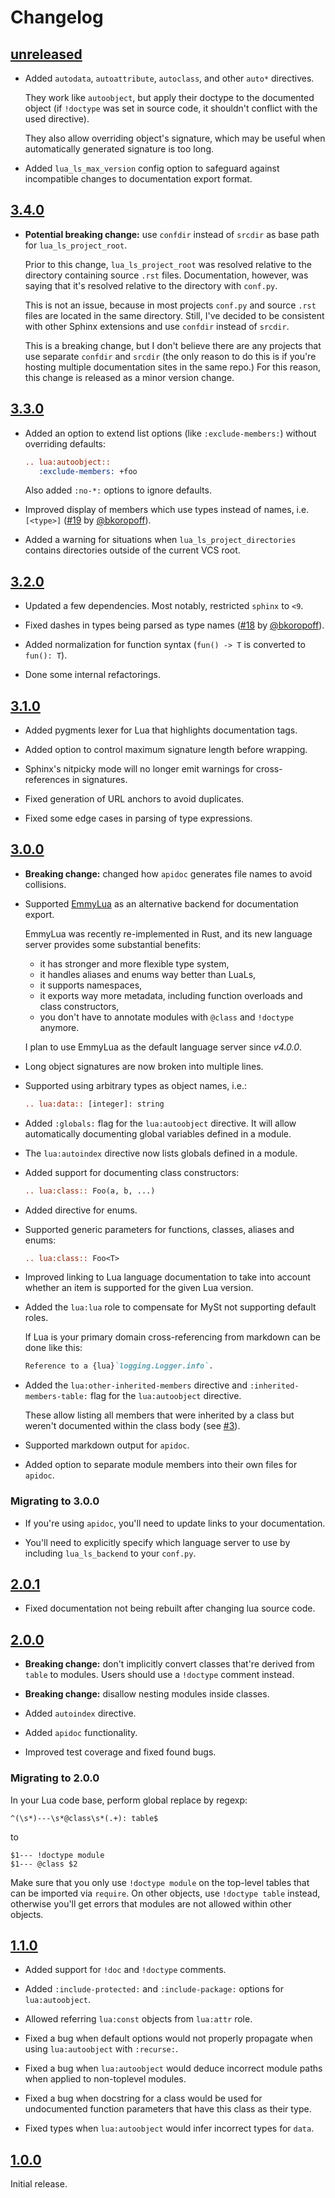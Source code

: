 # Changelog

## [unreleased]

- Added `autodata`, `autoattribute`, `autoclass`, and other `auto*` directives.

  They work like `autoobject`, but apply their doctype to the documented object
  (if `!doctype` was set in source code, it shouldn't conflict with the used directive).

  They also allow overriding object's signature, which may be useful when
  automatically generated signature is too long.

- Added `lua_ls_max_version` config option to safeguard against incompatible changes
  to documentation export format.

## [3.4.0]

- **Potential breaking change:** use `confdir` instead of `srcdir` as base path
  for `lua_ls_project_root`.

  Prior to this change, `lua_ls_project_root` was resolved relative to the directory
  containing source `.rst` files. Documentation, however, was saying that it's resolved
  relative to the directory with `conf.py`.

  This is not an issue, because in most projects `conf.py` and source `.rst` files
  are located in the same directory. Still, I've decided to be consistent with
  other Sphinx extensions and use `confdir` instead of `srcdir`.

  This is a breaking change, but I don't believe there are any projects that
  use separate `confdir` and `srcdir` (the only reason to do this is if you're
  hosting multiple documentation sites in the same repo.) For this reason,
  this change is released as a minor version change.

## [3.3.0]

- Added an option to extend list options (like `:exclude-members:`) without overriding
  defaults:

  ```rst
  .. lua:autoobject::
     :exclude-members: +foo
  ```

  Also added `:no-*:` options to ignore defaults.

- Improved display of members which use types instead of names,
  i.e. `[<type>]` ([#19] by [@bkoropoff]).

- Added a warning for situations when `lua_ls_project_directories` contains directories
  outside of the current VCS root.

[#19]: https://github.com/taminomara/sphinx-lua-ls/pull/19

## [3.2.0]

- Updated a few dependencies. Most notably, restricted `sphinx` to `<9`.

- Fixed dashes in types being parsed as type names ([#18] by [@bkoropoff]).

- Added normalization for function syntax (`fun() -> T` is converted to `fun(): T`).

- Done some internal refactorings.

[#18]: https://github.com/taminomara/sphinx-lua-ls/pull/18
[@bkoropoff]: https://github.com/bkoropoff

## [3.1.0]

- Added pygments lexer for Lua that highlights documentation tags.

- Added option to control maximum signature length before wrapping.

- Sphinx's nitpicky mode will no longer emit warnings
  for cross-references in signatures.

- Fixed generation of URL anchors to avoid duplicates.

- Fixed some edge cases in parsing of type expressions.

## [3.0.0]

- **Breaking change:** changed how `apidoc` generates file names to avoid collisions.

- Supported [EmmyLua] as an alternative backend for documentation export.

  EmmyLua was recently re-implemented in Rust, and its new language server
  provides some substantial benefits:

  - it has stronger and more flexible type system,
  - it handles aliases and enums way better than LuaLs,
  - it supports namespaces,
  - it exports way more metadata, including function overloads and class constructors,
  - you don't have to annotate modules with `@class` and `!doctype` anymore.

  I plan to use EmmyLua as the default language server since *v4.0.0*.

- Long object signatures are now broken into multiple lines.

- Supported using arbitrary types as object names, i.e.:

  ```rst
  .. lua:data:: [integer]: string
  ```

- Added `:globals:` flag for the `lua:autoobject` directive. It will allow
  automatically documenting global variables defined in a module.

- The `lua:autoindex` directive now lists globals defined in a module.

- Added support for documenting class constructors:

  ```rst
  .. lua:class:: Foo(a, b, ...)
  ```

- Added directive for enums.

- Supported generic parameters for functions, classes, aliases and enums:

  ```rst
  .. lua:class:: Foo<T>
  ```

- Improved linking to Lua language documentation to take into account
  whether an item is supported for the given Lua version.

- Added the `lua:lua` role to compensate for MySt not supporting default roles.

  If Lua is your primary domain cross-referencing from markdown can be done like this:

  ```md
  Reference to a {lua}`logging.Logger.info`.
  ```

- Added the `lua:other-inherited-members` directive and `:inherited-members-table:`
  flag for the `lua:autoobject` directive.

  These allow listing all members that were inherited by a class but weren't
  documented within the class body (see [#3]).

- Supported markdown output for `apidoc`.

- Added option to separate module members into their own files for `apidoc`.

[EmmyLua]: https://github.com/EmmyLuaLs/emmylua-analyzer-rust/
[#3]: https://github.com/taminomara/sphinx-lua-ls/issues/3

### Migrating to 3.0.0

- If you're using `apidoc`, you'll need to update links to your documentation.

- You'll need to explicitly specify which language server to use
  by including `lua_ls_backend` to your `conf.py`.

## [2.0.1]

- Fixed documentation not being rebuilt after changing lua source code.

## [2.0.0]

- **Breaking change:** don't implicitly convert classes that're derived from `table`
  to modules. Users should use a `!doctype` comment instead.

- **Breaking change:** disallow nesting modules inside classes.

- Added `autoindex` directive.

- Added `apidoc` functionality.

- Improved test coverage and fixed found bugs.

### Migrating to 2.0.0

In your Lua code base, perform global replace by regexp:

```
^(\s*)---\s*@class\s*(.+): table$
```

to

```
$1--- !doctype module
$1--- @class $2
```

Make sure that you only use `!doctype module` on the top-level
tables that can be imported via `require`. On other objects,
use `!doctype table` instead, otherwise you'll get errors that modules are not allowed within other objects.

## [1.1.0]

- Added support for `!doc` and `!doctype` comments.

- Added `:include-protected:` and `:include-package:` options for `lua:autoobject`.

- Allowed referring `lua:const` objects from `lua:attr` role.

- Fixed a bug when default options would not properly propagate
  when using `lua:autoobject` with `:recurse:`.

- Fixed a bug when `lua:autoobject` would deduce incorrect module paths
  when applied to non-toplevel modules.

- Fixed a bug when docstring for a class would be used for undocumented function
  parameters that have this class as their type.

- Fixed types when `lua:autoobject` would infer incorrect types for `data`.

## [1.0.0]

Initial release.

[unreleased]: https://github.com/taminomara/sphinx-lua-ls/compare/v3.4.0...HEAD
[3.4.0]: https://github.com/taminomara/sphinx-lua-ls/compare/v3.3.0...v3.4.0
[3.3.0]: https://github.com/taminomara/sphinx-lua-ls/compare/v3.2.0...v3.3.0
[3.2.0]: https://github.com/taminomara/sphinx-lua-ls/compare/v3.1.0...v3.2.0
[3.1.0]: https://github.com/taminomara/sphinx-lua-ls/compare/v3.0.0...v3.1.0
[3.0.0]: https://github.com/taminomara/sphinx-lua-ls/compare/v2.0.1...v3.0.0
[2.0.1]: https://github.com/taminomara/sphinx-lua-ls/compare/v2.0.0...v2.0.1
[2.0.0]: https://github.com/taminomara/sphinx-lua-ls/compare/v1.1.0...v2.0.0
[1.1.0]: https://github.com/taminomara/sphinx-lua-ls/compare/v1.0.0...v1.1.0
[1.0.0]: https://github.com/taminomara/sphinx-lua-ls/releases/tag/v1.0.0
